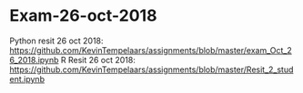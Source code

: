 # Exam-26-oct-2018
Python resit 26 oct 2018:  https://github.com/KevinTempelaars/assignments/blob/master/exam_Oct_26_2018.ipynb 
R Resit 26 oct 2018: https://github.com/KevinTempelaars/assignments/blob/master/Resit_2_student.ipynb 

